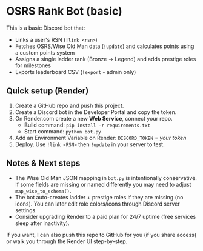 # OSRS Rank Bot (basic)

This is a basic Discord bot that:
- Links a user's RSN (`!link <rsn>`)
- Fetches OSRS/Wise Old Man data (`!update`) and calculates points using a custom points system
- Assigns a single ladder rank (Bronze -> Legend) and adds prestige roles for milestones
- Exports leaderboard CSV (`!export` - admin only)

## Quick setup (Render)

1. Create a GitHub repo and push this project.
2. Create a Discord bot in the Developer Portal and copy the token.
3. On Render.com create a new **Web Service**, connect your repo.
   - Build command: `pip install -r requirements.txt`
   - Start command: `python bot.py`
4. Add an Environment Variable on Render: `DISCORD_TOKEN` = *your token*
5. Deploy. Use `!link <RSN>` then `!update` in your server to test.

## Notes & Next steps
- The Wise Old Man JSON mapping in `bot.py` is intentionally conservative. If some fields are missing or named differently you may need to adjust `map_wise_to_schema()`.
- The bot auto-creates ladder + prestige roles if they are missing (no icons). You can later edit role colors/icons through Discord server settings.
- Consider upgrading Render to a paid plan for 24/7 uptime (free services sleep after inactivity).

If you want, I can also push this repo to GitHub for you (if you share access) or walk you through the Render UI step-by-step.
